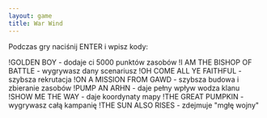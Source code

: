 ```yaml
---
layout: game
title: War Wind
---
```


Podczas gry naciśnij ENTER i wpisz kody:

!GOLDEN BOY                		- dodaje ci 5000 punktów 
zasobów
!I AM THE BISHOP OF BATTLE	- wygrywasz dany 
scenariusz
!OH COME ALL YE FAITHFUL   	- szybsza rekrutacja
!ON A MISSION FROM GAWD   	- szybsza budowa i zbieranie 
				  zasobów
!PUMP AN ARHN              		- daje pełny wpływ wodza 
klanu
!SHOW ME THE WAY           		- daje koordynaty mapy
!THE GREAT PUMPKIN         		- wygrywasz całą 
kampanię
!THE SUN ALSO RISES        		- zdejmuje "mgłę wojny"
